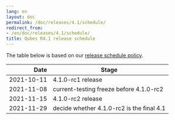 ```yaml
---
lang: en
layout: doc
permalink: /doc/releases/4.1/schedule/
redirect_from:
- /en/doc/releases/4.1/schedule/
title: Qubes R4.1 release schedule
---
```


The table below is based on our [release schedule
policy](/doc/version-scheme/#release-schedule).

|  Date      | Stage                                     |
| ----------:| ----------------------------------------- |
| 2021-10-11 | 4.1.0-rc1 release                         |
| 2021-11-08 | current-testing freeze before 4.1.0-rc2   |
| 2021-11-15 | 4.1.0-rc2 release                         |
| 2021-11-29 | decide whether 4.1.0-rc2 is the final 4.1 |

